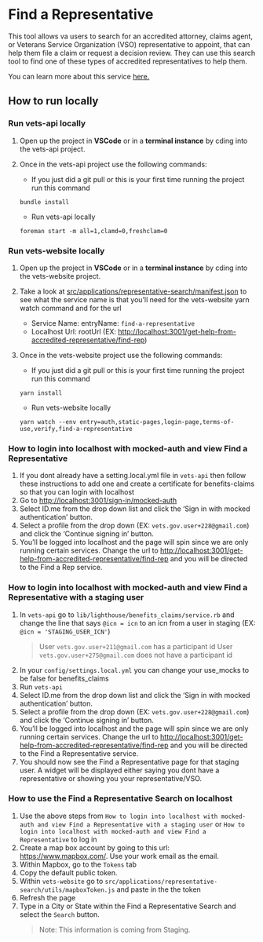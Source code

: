 # Find a Representative

This tool allows va users to search for an accredited attorney, claims agent, or Veterans Service Organization (VSO) representative to appoint, that can help them file a claim or request a decision review.
They can use this search tool to find one of these types of accredited representatives to help them.

You can learn more about this service [here.](https://github.com/department-of-veterans-affairs/va.gov-team/blob/master/products/accredited-representation-management/product-documentation/find-a-representative/product-outline-find-a-representative.md)

## How to run locally

### Run vets-api locally

1. Open up the project in **VSCode** or in a **terminal instance** by cding into the vets-api project.
2. Once in the vets-api project use the following commands:

   - If you just did a git pull or this is your first time running the project run this command

   ```code block
   bundle install
   ```

   - Run vets-api locally

   ```code block
   foreman start -m all=1,clamd=0,freshclam=0
   ```

### Run vets-website locally

1. Open up the project in **VSCode** or in a **terminal instance** by cding into the vets-website project.
2. Take a look at [src/applications/representative-search/manifest.json](https://github.com/department-of-veterans-affairs/vets-website/blob/main/src/applications/representative-search/manifest.json) to see what the service name is that you’ll need for the vets-website yarn watch command and for the url

   - Service Name: entryName: `find-a-representative`
   - Localhost Url: rootUrl (EX: <http://localhost:3001/get-help-from-accredited-representative/find-rep>)

3. Once in the vets-website project use the following commands:

   - If you just did a git pull or this is your first time running the project run this command

   ```code block
   yarn install
   ```

   - Run vets-website locally

   ```code block
   yarn watch --env entry=auth,static-pages,login-page,terms-of-use,verify,find-a-representative
   ```

### How to login into localhost with mocked-auth and view Find a Representative

1. If you dont already have a setting.local.yml file in `vets-api` then follow these instructions to add one and create a certificate for benefits-claims so that you can login with localhost
2. Go to <http://localhost:3001/sign-in/mocked-auth>
3. Select ID.me from the drop down list and click the ‘Sign in with mocked authentication’ button.
4. Select a profile from the drop down (EX: `vets.gov.user+228@gmail.com`) and click the ‘Continue signing in’ button.
5. You’ll be logged into localhost and the page will spin since we are only running certain services. Change the url to <http://localhost:3001/get-help-from-accredited-representative/find-rep> and you will be directed to the Find a Rep service.

### How to login into localhost with mocked-auth and view Find a Representative with a staging user

1. In `vets-api` go to `lib/lighthouse/benefits_claims/service.rb` and change the line that says `@icn = icn` to an icn from a user in staging (EX: `@icn = 'STAGING_USER_ICN'`)
   > User `vets.gov.user+211@gmail.com` has a participant id
   > User `vets.gov.user+275@gmail.com` does not have a participant id
2. In your `config/settings.local.yml` you can change your use_mocks to be false for benefits_claims
3. Run `vets-api`
4. Select ID.me from the drop down list and click the ‘Sign in with mocked authentication’ button.
5. Select a profile from the drop down (EX: `vets.gov.user+228@gmail.com`) and click the ‘Continue signing in’ button.
6. You’ll be logged into localhost and the page will spin since we are only running certain services. Change the url to <http://localhost:3001/get-help-from-accredited-representative/find-rep> and you will be directed to the Find a Representative service.
7. You should now see the Find a Representative page for that staging user. A widget will be displayed either saying you dont have a representative or showing you your representative/VSO.

### How to use the Find a Representative Search on localhost

1. Use the above steps from `How to login into localhost with mocked-auth and view Find a Representative with a staging user` or `How to login into localhost with mocked-auth and view Find a Representative` to log in
2. Create a map box account by going to this url: <https://www.mapbox.com/>. Use your work email as the email.
3. Within Mapbox, go to the `Tokens` tab
4. Copy the default public token.
5. Within `vets-website` go to `src/applications/representative-search/utils/mapboxToken.js` and paste in the the token
6. Refresh the page
7. Type in a City or State within the Find a Representative Search and select the `Search` button.
   > Note: This information is coming from Staging.
